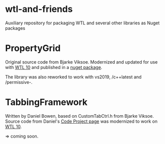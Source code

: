 # wtl-and-friends
Auxiliary repository for packaging WTL and several other libraries as Nuget packages

# PropertyGrid

Original source code from Bjarke Viksoe. Modernized and updated for use with [WTL 10](https://www.nuget.org/packages/wtl/) and published in a [nuget package](https://www.nuget.org/packages/WTLPropertyGrid/).

The library was also reworked to work with vs2019, /c++latest and /permissive-.

# TabbingFramework 

Written by Daniel Bowen, based on CustomTabCtrl.h from Bjarke Viksoe.
Source code from Daniel's [Code Project page](https://www.codeproject.com/Articles/2431/Custom-Tab-Controls-Tabbed-Frame-and-Tabbed-MDI) was modernized to work on [WTL 10](https://www.nuget.org/packages/wtl/).

=> coming soon.

